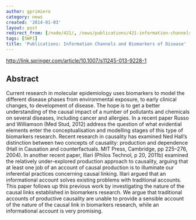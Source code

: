 ```yaml
---
author: gprimiero
category: news
created: '2014-01-03'
layout: post
redirect_from: [/node/421/, /news/publications/421-information-channels-and-biomarkers-disease/]
tags: [5WPI]
title: 'Publications: Information Channels and Biomarkers of Disease'
---
```

<http://link.springer.com/article/10.1007/s11245-013-9228-1>

## Abstract

Current research in molecular epidemiology uses biomarkers to model the
different disease phases from environmental exposure, to early clinical
changes, to development of disease. The hope is to get a better understanding
of the causal impact of a number of pollutants and chemicals on several
diseases, including cancer and allergies. In a recent paper Russo and
Williamson (Med Stud, 2012) address the question of what evidential elements
enter the conceptualisation and modelling stages of this type of biomarkers
research. Recent research in causality has examined Ned Hall’s distinction
between two concepts of causality: production and dependence (Hall in
Causation and counterfactuals. MIT Press, Cambridge, pp 225–276, 2004). In
another recent paper, Illari (Philos Technol, p 20, 2011b) examined the
relatively under-explored production approach to causality, arguing that at
least one job of an account of causal production is to illuminate our
inferential practices concerning causal linking. Illari argued that an
informational account solves existing problems with traditional accounts. This
paper follows up this previous work by investigating the nature of the causal
links established in biomarkers research. We argue that traditional accounts
of productive causality are unable to provide a sensible account of the nature
of the causal link in biomarkers research, while an informational account is
very promising.


